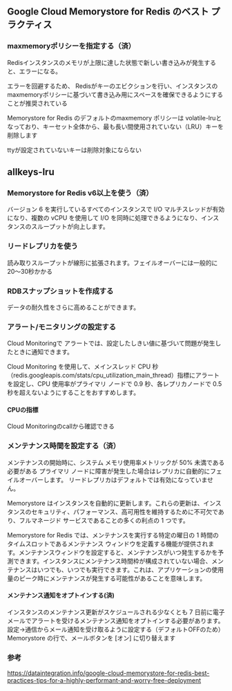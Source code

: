 
## Google Cloud Memorystore for Redis のベスト プラクティス


### maxmemoryポリシーを指定する（済）
Redisインスタンスのメモリが上限に達した状態で新しい書き込みが発生すると、エラーになる。

エラーを回避するため、
Redisがキーのエビクションを行い、インスタンスのmaxmemoryポリシーに基づいて書き込み用にスペースを確保できるようにすることが推奨されている

Memorystore for Redis のデフォルトのmaxmemory ポリシーは volatile-lruとなっており、キーセット全体から、最も長い間使用されていない（LRU）キーを削除します

ttyが設定されていないキーは削除対象にならない

allkeys-lru
- 

### Memorystore for Redis v6以上を使う（済）
バージョン 6 を実行しているすべてのインスタンスで I/O マルチスレッドが有効になり、複数の vCPU を使用して I/O を同時に処理できるようになり、インスタンスのスループットが向上します。

### リードレプリカを使う
読み取りスループットが線形に拡張されます。フェイルオーバーには一般的に20〜30秒かかる

### RDBスナップショットを作成する
データの耐久性をさらに高めることができます。 


### アラート/モニタリングの設定する
Cloud Monitoringで
アラートでは、設定したしきい値に基づいて問題が発生したときに通知できます。

Cloud Monitoring を使用して、メインスレッド CPU 秒（redis.googleapis.com/stats/cpu_utilization_main_thread）指標にアラートを設定し、CPU 使用率がプライマリ ノードで 0.9 秒、各レプリカノードで 0.5 秒を超えないようにすることをおすすめします。

#### CPUの指標
Cloud Monitoringのcallから確認できる


### メンテナンス時間を設定する（済）
メンテナンスの開始時に、システム メモリ使用率メト​​リックが 50% 未満である必要がある
プライマリ ノードに障害が発生した場合はレプリカに自動的にフェイルオーバーします。
リードレプリカはデフォルトでは有効になっていません。

Memorystore はインスタンスを自動的に更新します。これらの更新は、インスタンスのセキュリティ、パフォーマンス、高可用性を維持するために不可欠であり、フルマネージド サービスであることの多くの利点の 1 つです。 

Memorystore for Redis では、メンテナンスを実行する特定の曜日の 1 時間のタイムスロットであるメンテナンス ウィンドウを定義する機能が提供されます。メンテナンスウィンドウを設定すると、メンテナンスがいつ発生するかを予測できます。インスタンスにメンテナンス時間枠が構成されていない場合、メンテナンスはいつでも、いつでも実行できます。これは、アプリケーションの使用量のピーク時にメンテナンスが発生する可能性があることを意味します。


#### メンテナンス通知をオプトインする(済)
インスタンスのメンテナンス更新がスケジュールされる少なくとも 7 日前に電子メールでアラートを受けるメンテナンス通知をオプトインする必要があります。
設定→通信からメール通知を受け取るように設定する（デフォルトOFFのため）
Memorystore の行で、メールボタンを [オン] に切り替えます


### 参考
https://dataintegration.info/google-cloud-memorystore-for-redis-best-practices-tips-for-a-highly-performant-and-worry-free-deployment